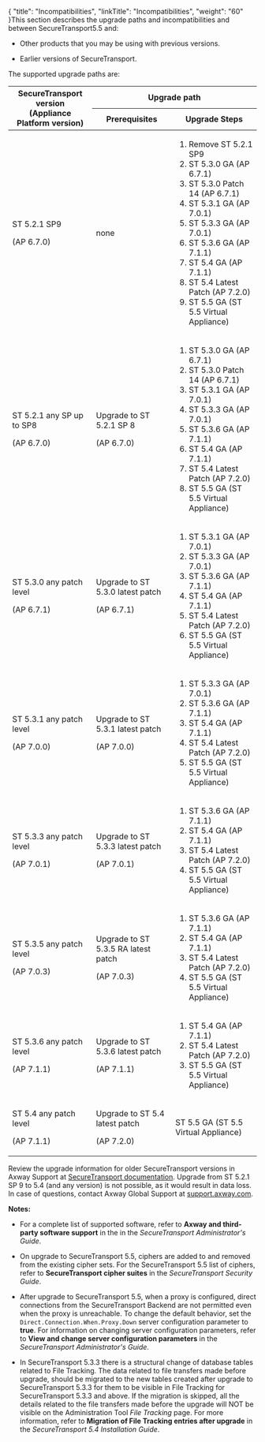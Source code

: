 {
    "title": "Incompatibilities",
    "linkTitle": "Incompatibilities",
    "weight": "60"
}This section describes the upgrade paths and incompatibilities and between SecureTransport5.5 and:

-   Other products that you may be using with previous versions.
-   Earlier versions of SecureTransport.

<span id="UpgradePaths"></span>The supported upgrade paths are:

<table cellspacing="0">
   <col/>
   <col/>
   <col/>
   <thead>
      <tr>
<th rowspan="2">SecureTransport version<br/>(Appliance Platform version)</th>
<th colspan="2">Upgrade path</th>
      </tr>
      <tr>
         <th>Prerequisites</th>
         <th>Upgrade Steps</th>
      </tr>
   </thead>
   <tbody>
      <tr>
         <td>
            <p>ST 5.2.1 SP9 </p>
            <p>(AP 6.7.0)</p>
         </td>
         <td>none         </td>
         <td>
<ol>
               <li value="1">Remove ST 5.2.1 SP9               </li>
               <li value="2">ST 5.3.0 GA (AP 6.7.1)               </li>
               <li value="3">ST 5.3.0 Patch 14 (AP 6.7.1)               </li>
               <li value="4">ST 5.3.1 GA (AP 7.0.1)               </li>
               <li value="5">ST 5.3.3 GA (AP 7.0.1)               </li>
               <li value="6">ST 5.3.6 GA (AP 7.1.1)               </li>
               <li value="7">ST 5.4 GA (AP 7.1.1)               </li>
               <li value="8">ST 5.4 Latest Patch (AP 7.2.0)               </li>
               <li value="9">ST 5.5 GA (ST 5.5 Virtual Appliance)
							               </li>
</ol>
         </td>
      </tr>
      <tr>
         <td>
            <p>ST 5.2.1 any SP up to SP8 </p>
            <p>(AP 6.7.0)</p>
         </td>
         <td>
            <p>Upgrade to ST 5.2.1 SP 8 </p>
            <p>(AP 6.7.0)</p>
         </td>
         <td>
<ol>
               <li value="1">ST 5.3.0 GA (AP 6.7.1)               </li>
               <li value="2">ST 5.3.0 Patch 14 (AP 6.7.1)               </li>
               <li value="3">ST 5.3.1 GA (AP 7.0.1)               </li>
               <li value="4">ST 5.3.3 GA (AP 7.0.1)               </li>
               <li value="5">ST 5.3.6 GA (AP 7.1.1)               </li>
               <li value="6">ST 5.4 GA (AP 7.1.1)               </li>
               <li value="7">ST 5.4 Latest Patch (AP 7.2.0)               </li>
               <li value="8">ST 5.5 GA (ST 5.5 Virtual Appliance)               </li>
</ol>
         </td>
      </tr>
      <tr>
         <td>
            <p>ST 5.3.0 any patch level </p>
            <p>(AP 6.7.1)</p>
         </td>
         <td>
            <p>Upgrade to ST 5.3.0 latest patch </p>
            <p>(AP 6.7.1)</p>
         </td>
         <td>
<ol>
               <li value="1">ST 5.3.1 GA (AP 7.0.1)               </li>
               <li value="2">ST 5.3.3 GA (AP 7.0.1)               </li>
               <li value="3">ST 5.3.6 GA (AP 7.1.1)               </li>
               <li value="4">ST 5.4 GA (AP 7.1.1)               </li>
               <li value="5">ST 5.4 Latest Patch (AP 7.2.0)               </li>
               <li value="6">ST 5.5 GA (ST 5.5 Virtual Appliance)               </li>
</ol>
         </td>
      </tr>
      <tr>
         <td>
            <p>ST 5.3.1 any patch level </p>
            <p>(AP 7.0.0)</p>
         </td>
         <td>
            <p>Upgrade to ST 5.3.1 latest patch </p>
            <p>(AP 7.0.0)</p>
         </td>
         <td>
<ol>
               <li value="1">ST 5.3.3 GA (AP 7.0.1)               </li>
               <li value="2">ST 5.3.6 GA (AP 7.1.1)               </li>
               <li value="3">ST 5.4 GA (AP 7.1.1)               </li>
               <li value="4">ST 5.4 Latest Patch (AP 7.2.0)               </li>
               <li value="5">
								ST 5.5 GA (ST 5.5 Virtual Appliance)
							               </li>
</ol>
         </td>
      </tr>
      <tr>
         <td>
            <p>ST 5.3.3 any patch level </p>
            <p>(AP 7.0.1)</p>
         </td>
         <td>
            <p>Upgrade to ST 5.3.3 latest patch </p>
            <p>(AP 7.0.1)</p>
         </td>
         <td>
<ol>
               <li value="1">ST 5.3.6 GA (AP 7.1.1)
               </li>
               <li value="2">ST 5.4 GA (AP 7.1.1)
							               </li>
               <li value="3">ST 5.4 Latest Patch (AP 7.2.0)               </li>
               <li value="4">
								ST 5.5 GA (ST 5.5 Virtual Appliance)
							               </li>
</ol>
         </td>
      </tr>
      <tr>
         <td>
            <p>ST 5.3.5 any patch level </p>
            <p>(AP 7.0.3)</p>
         </td>
         <td>
            <p>Upgrade to ST 5.3.5 RA latest patch </p>
            <p>(AP 7.0.3)</p>
         </td>
         <td>
<ol>
               <li value="1">ST 5.3.6 GA (AP 7.1.1)
               </li>
               <li value="2">ST 5.4 GA (AP 7.1.1)
               </li>
               <li value="3">ST 5.4 Latest Patch (AP 7.2.0)               </li>
               <li value="4">
								ST 5.5 GA (ST 5.5 Virtual Appliance)
							               </li>
</ol>
         </td>
      </tr>
      <tr>
         <td>
            <p>ST 5.3.6 any patch level </p>
            <p>(AP 7.1.1)</p>
         </td>
         <td>
            <p>Upgrade to ST 5.3.6 latest patch </p>
            <p>(AP 7.1.1)</p>
         </td>
         <td>
<ol>
               <li value="1"> ST 5.4 GA (AP 7.1.1)               </li>
               <li value="2">ST 5.4 Latest Patch (AP 7.2.0)               </li>
               <li value="3">
								ST 5.5 GA (ST 5.5 Virtual Appliance)
							               </li>
</ol>
         </td>
      </tr>
      <tr>
         <td>
            <p>ST 5.4 any patch level</p>
            <p>(AP 7.1.1)</p>
         </td>
         <td>
            <p>Upgrade to ST 5.4 latest patch </p>
            <p>(AP 7.2.0)</p>
         </td>
         <td>ST 5.5 GA (ST 5.5 Virtual Appliance)         </td>
      </tr>
   </tbody>
</table>

Review the upgrade information for older SecureTransport versions in Axway Support at [SecureTransport documentation](https://support.axway.com/en/search/index/type/Documentation/sort/created%7Cdesc/ipp/50/product/COMPAX012416/category/Installation+and+Prerequisites). Upgrade from ST 5.2.1 SP 9 to 5.4 (and any version) is not possible, as it would result in data loss. In case of questions, contact Axway Global Support at [support.axway.com](http://support.axway.com/).

**Notes:**

-   For a complete list of supported software, refer to **Axway and third-party software support** in the in the *SecureTransport Administrator's Guide*.
-   On upgrade to SecureTransport 5.5, ciphers are added to and removed from the existing cipher sets. For the SecureTransport 5.5 list of ciphers, refer to **SecureTransport cipher suites** in the *SecureTransport Security Guide*.
-   After upgrade to SecureTransport 5.5, when a proxy is configured, direct connections from the SecureTransport Backend are not permitted even when the proxy is unreachable. To change the default behavior, set the `Direct.Connection.When.Proxy.Down` server configuration parameter to **true**. For information on changing server configuration parameters, refer to **View and change server configuration parameters** in the *SecureTransport Administrator's Guide*.
-   In SecureTransport 5.3.3 there is a structural change of database tables related to File Tracking. The data related to file transfers made before upgrade, should be migrated to the new tables created after upgrade to SecureTransport 5.3.3 for them to be visible in File Tracking for SecureTransport 5.3.3 and above. If the migration is skipped, all the details related to the file transfers made before the upgrade will NOT be visible on the Administration Tool *File Tracking* page. For more information, refer to **Migration of File Tracking entries after upgrade** in the *SecureTransport 5.4 Installation Guide*.

